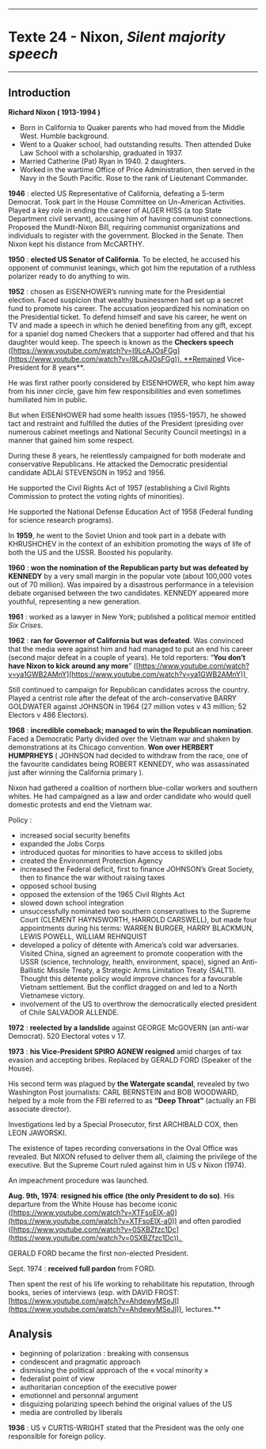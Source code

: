 ***
# Texte 24 - Nixon, *Silent majority speech* 
***
## Introduction 

**Richard Nixon ( 1913-1994 )** 
- Born in California to Quaker parents who had moved from the Middle West. Humble background. 
- Went to a Quaker school, had outstanding results. Then attended Duke Law School with a scholarship, graduated in 1937. 
- Married Catherine (Pat) Ryan in 1940. 2 daughters. 
- Worked in the wartime Office of Price Administration, then served in the Navy in the South Pacific. Rose to the rank of Lieutenant Commander. 

**1946** : elected US Representative of California, defeating a 5-term Democrat. Took part in the House Committee on Un-American Activities. Played a key role in ending the career of ALGER HISS (a top State Department civil servant), accusing him of having communist connections. Proposed the Mundt-Nixon Bill, requiring communist organizations and individuals to register with the government. Blocked in the Senate. Then Nixon kept his distance from McCARTHY. 

**1950** : **elected US Senator of California**. To be elected, he accused his opponent of communist leanings, which got him the reputation of a ruthless polarizer ready to do anything to win. 

**1952** : chosen as EISENHOWER’s running mate for the Presidential election. Faced suspicion that wealthy businessmen had set up a secret fund to promote his career. The accusation jeopardized his nomination on the Presidential ticket. To defend himself and save his career, he went on TV and made a speech in which he denied benefiting from any gift, except for a spaniel dog named Checkers that a supporter had offered and that his daughter would keep. The speech is known as the **Checkers speech** ([https://www.youtube.com/watch?v=I9LcAJOsFGg](https://www.youtube.com/watch?v=I9LcAJOsFGg)). **Remained Vice-President for 8 years**. 

He was first rather poorly considered by EISENHOWER, who kept him away from his inner circle, gave him few responsibilities and even sometimes humiliated him in public. 

But when EISENHOWER had some health issues (1955-1957), he showed tact and restraint and fulfilled the duties of the President (presiding over numerous cabinet meetings and National Security Council meetings) in a manner that gained him some respect. 

During these 8 years, he relentlessly campaigned for both moderate and conservative Republicans. He attacked the Democratic presidential candidate ADLAI STEVENSON in 1952 and 1956. 

He supported the Civil Rights Act of 1957 (establishing a Civil Rights Commission to protect the voting rights of minorities). 

He supported the National Defense Education Act of 1958 (Federal funding for science research programs). 

In **1959**, he went to the Soviet Union and took part in a debate with KHRUSHCHEV in the context of an exhibition promoting the ways of life of both the US and the USSR. Boosted his popularity. 

**1960** : **won the nomination of the Republican party but was defeated by KENNEDY** by a very small margin in the popular vote (about 100,000 votes out of 70 million). Was impaired by a disastrous performance in a television debate organised between the two candidates. KENNEDY appeared more youthful, representing a new generation. 

**1961** : worked as a lawyer in New York; published a political memoir entitled *Six Crises*. 

**1962** : **ran for Governor of California but was defeated**. Was convinced that the media were against him and had managed to put an end his career (second major defeat in a couple of years). He told reporters: “**You don’t have Nixon to kick around any more**” ([https://www.youtube.com/watch?v=ya1GWB2AMnY](https://www.youtube.com/watch?v=ya1GWB2AMnY)) 

Still continued to campaign for Republican candidates across the country. Played a centrist role after the defeat of the arch-conservative BARRY GOLDWATER against JOHNSON in 1964 (27 million votes v 43 million; 52 Electors v 486 Electors). 

**1968** : **incredible comeback; managed to win the Republican nomination**. Faced a Democratic Party divided over the Vietnam war and shaken by demonstrations at its Chicago convention. **Won over HERBERT HUMPRHEYS** ( JOHNSON had decided to withdraw from the race, one of the favourite candidates being ROBERT KENNEDY, who was assassinated just after winning the California primary ). 

Nixon had gathered a coalition of northern blue-collar workers and southern whites. He had campaigned as a law and order candidate who would quell domestic protests and end the Vietnam war. 

Policy : 
- increased social security benefits
- expanded the Jobs Corps
- introduced quotas for minorities to have access to skilled jobs
- created the Environment Protection Agency 
- increased the Federal deficit, first to finance JOHNSON’s Great Society, then to finance the war without raising taxes
- opposed school busing
- opposed the extension of the 1965 Civil RIghts Act
- slowed down school integration 
- unsuccessfully nominated two southern conservatives to the Supreme Court (CLEMENT HAYNSWORTH, HARROLD CARSWELL), but made four appointments during his terms: WARREN BURGER, HARRY BLACKMUN, LEWIS POWELL, WILLIAM REHNQUIST
- developed a policy of détente with America’s cold war adversaries. Visited China, signed an agreement to promote cooperation with the USSR (science, technology, health, environment, space), signed an Anti-Ballistic Missile Treaty, a Strategic Arms Limitation Treaty (SALT1). Thought this détente policy would improve chances for a favourable Vietnam settlement. But the conflict dragged on and led to a North Vietnamese victory. 
- involvement of the US to overthrow the democratically elected president of Chile SALVADOR ALLENDE. 

**1972** : **reelected by a landslide** against GEORGE McGOVERN (an anti-war Democrat). 520 Electoral votes v 17. 

**1973** : **his Vice-President SPIRO AGNEW resigned** amid charges of tax evasion and accepting bribes. Replaced by GERALD FORD (Speaker of the House). 

His second term was plagued by **the Watergate scandal**, revealed by two Washington Post journalists: CARL BERNSTEIN and BOB WOODWARD, helped by a mole from the FBI referred to as **“Deep Throat”** (actually an FBI associate director). 

Investigations led by a Special Prosecutor, first ARCHIBALD COX, then LEON JAWORSKI. 

The existence of tapes recording conversations in the Oval Office was revealed. But NIXON refused to deliver them all, claiming the privilege of the executive. But the Supreme Court ruled against him in US v Nixon (1974). 

An impeachment procedure was launched. 

**Aug. 9th, 1974**: **resigned his office (the only President to do so)**. His departure from the White House has become iconic ([https://www.youtube.com/watch?v=XTFsoElX-a0](https://www.youtube.com/watch?v=XTFsoElX-a0)) and often parodied ([https://www.youtube.com/watch?v=0SXBZfzc1Dc](https://www.youtube.com/watch?v=0SXBZfzc1Dc)). 

GERALD FORD became the first non-elected President. 

Sept. 1974 : **received full pardon** from FORD. 

Then spent the rest of his life working to rehabilitate his reputation, through books, series of interviews (esp. with DAVID FROST: [https://www.youtube.com/watch?v=AhdewyMSeJI](https://www.youtube.com/watch?v=AhdewyMSeJI)), lectures.**

## Analysis 

- beginning of polarization : breaking with consensus 
- condescent and pragmatic approach 
- dismissing the political approach of the « vocal minority » 
- federalist point of view 
- authoritarian conception of the executive power 
- emotionnel and personnal argument 
- disguizing polarizing speech behind the original values of the US 
- media are controlled by liberals 

**1936** : US v CURTIS-WRIGHT stated that the President was the only one responsible for foreign policy. 